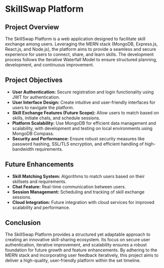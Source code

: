 # SkillSwap Platform

## Project Overview
The SkillSwap Platform is a web application designed to facilitate skill exchange among users. Leveraging the MERN stack (MongoDB, Express.js, React.js, and Node.js), the platform aims to provide a seamless and secure experience for users to connect, share, and learn skills. The development process follows the Iterative Waterfall Model to ensure structured planning, development, and continuous improvement.

## Project Objectives
- **User Authentication:** Secure registration and login functionality using JWT for authentication.
- **User Interface Design:** Create intuitive and user-friendly interfaces for users to navigate the platform.
- **Skill Exchange Features (Future Scope):** Allow users to match based on skills, initiate chats, and schedule sessions.
- **Platform Scalability:** Use MongoDB for efficient data management and scalability, with development and testing on local environments using MongoDB Compass.
- **Security and Performance:** Ensure robust security measures like password hashing, SSL/TLS encryption, and efficient handling of high-bandwidth requirements.

## Future Enhancements
- **Skill Matching System:** Algorithms to match users based on their skillsets and requirements.
- **Chat Feature:** Real-time communication between users.
- **Session Management:** Scheduling and tracking of skill exchange sessions.
- **Cloud Integration:** Future integration with cloud services for improved scalability and performance.

## Conclusion
The SkillSwap Platform provides a structured yet adaptable approach to creating an innovative skill-sharing ecosystem. Its focus on secure user authentication, iterative improvement, and scalability ensures a robust foundation for future growth and feature enhancements. By adhering to the MERN stack and incorporating user feedback iteratively, this project aims to deliver a high-quality, user-friendly platform within the set timeline.

